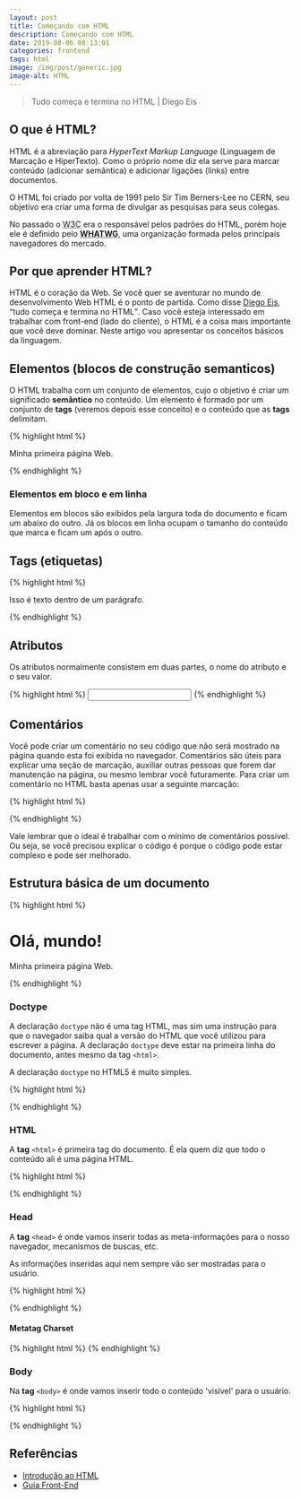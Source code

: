 ```yaml
---
layout: post
title: Começando com HTML
description: Começando com HTML
date: 2019-08-06 08:13:01
categories: frontend
tags: html
image: /img/post/generic.jpg
image-alt: HTML
---
```


> Tudo começa e termina no HTML | Diego Eis

## O que é HTML?

HTML é a abreviação para <i lang="en">HyperText Markup Language</i> (Linguagem de Marcação e HiperTexto). Como o próprio nome diz ela serve para marcar conteúdo (adicionar semântica) e adicionar ligações (links) entre documentos.

O HTML foi criado por volta de 1991 pelo Sir Tim Berners-Lee no CERN, seu objetivo era criar uma forma de divulgar as pesquisas para seus colegas.

No passado o <abbr title="World Wide Web Consortium">W3C</abbr> era o responsável pelos padrões do HTML, porém hoje ele é definido pelo **<abbr title="Web Hypertext Application Technology Working Group">WHATWG</abbr>**, uma organização formada pelos principais navegadores do mercado.


## Por que aprender HTML?

HTML é o coração da Web. Se você quer se aventurar no mundo de desenvolvimento Web HTML é o ponto de partida. Como disse [Diego Eis](http://diegoeis.com/), <q>tudo começa e termina no HTML</q>. Caso você esteja interessado em trabalhar com front-end (lado do cliente), o HTML é a coisa mais importante que você deve dominar. Neste artigo vou apresentar os conceitos básicos da linguagem.


## Elementos (blocos de construção semanticos)

O HTML trabalha com um conjunto de elementos, cujo o objetivo é criar um significado **semântico** no conteúdo. Um elemento é formado por um conjunto de **tags** (veremos depois esse conceito) e o conteúdo que as **tags** delimitam.

{% highlight html %}
<html>
  <body>
    <p>Minha primeira página Web.</p>
  </body>
</html>
{% endhighlight %}


### Elementos em bloco e em linha

Elementos em blocos são exibidos pela largura toda do documento e ficam um abaixo do outro. Já os blocos em linha ocupam o tamanho do conteúdo que marca e ficam um após o outro.


## Tags (etiquetas)


{% highlight html %}
<p>Isso é texto dentro de um parágrafo.</p>
{% endhighlight %}


## Atributos

Os atributos normalmente consistem em duas partes, o nome do atributo e o seu valor.

{% highlight html %}
<input required="required">
{% endhighlight %}


## Comentários

Você pode criar um comentário no seu código que não será mostrado na página quando esta foi exibida no navegador. Comentários são úteis para explicar uma seção de marcação, auxiliar outras pessoas que forem dar manutenção na página, ou mesmo lembrar você futuramente. Para criar um comentário no HTML basta apenas usar a seguinte marcação:

{% highlight html %}
<!-- Aqui vai o seu comentário -->
{% endhighlight %}

Vale lembrar que o ideal é trabalhar com o mínimo de comentários possível. Ou seja, se você precisou explicar o código é porque o código pode estar complexo e pode ser melhorado.


## Estrutura básica de um documento

{% highlight html %}
<!DOCTYPE html>
<html lang="pt-br">
  <head>
    <meta charset="UTF-8">
    <title>Olá, mundo!</title>
  </head>

  <body>
    <h1>Olá, mundo!</h1>
    <p>Minha primeira página Web.</p>
  </body>
</html>
{% endhighlight %}


### Doctype

A declaração `doctype` não é uma tag HTML, mas sim uma instrução para que o navegador saiba qual a versão do HTML que você utilizou para escrever a página. A declaração `doctype` deve estar na primeira linha do documento, antes mesmo da tag `<html>`.

A declaração `doctype` no HTML5 é muito simples.

{% highlight html %}
<!DOCTYPE html!>
{% endhighlight %}


### HTML

A **tag** `<html>` é primeira tag do documento. É ela quem diz que todo o conteúdo ali é uma página HTML.

{% highlight html %}
<html></html>
{% endhighlight %}


### Head

A **tag** `<head>` é onde vamos inserir todas as meta-informações para o nosso navegador, mecanismos de buscas, etc.

As informações inseridas aqui nem sempre vão ser mostradas para o usuário.

{% highlight html %}
<head></head>
{% endhighlight %}


#### Metatag Charset

{% highlight html %}
<meta charset="UTF-8">
{% endhighlight %}


### Body

Na **tag** `<body>` é onde vamos inserir todo o conteúdo 'visível' para o usuário.

{% highlight html %}
<body></body>
{% endhighlight %}


## Referências

- [Introdução ao HTML](https://developer.mozilla.org/pt-BR/docs/HTML/Introduction)
- [Guia Front-End](https://www.casadocodigo.com.br/pages/sumario-guia-frontend)
